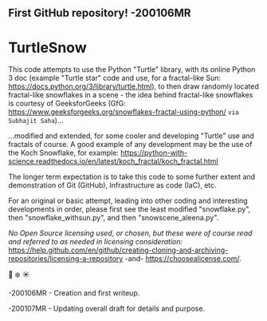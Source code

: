 ## First GitHub repository!  -200106MR
# TurtleSnow

This code attempts to use the Python "Turtle" library, with its online Python 3 doc (example "Turtle star" code and use, for a fractal-like Sun:  https://docs.python.org/3/library/turtle.html), to then draw randomly located fractal-like snowflakes in a scene - the idea behind fractal-like snowflakes is courtesy of GeeksforGeeks (GfG:  https://www.geeksforgeeks.org/snowflakes-fractal-using-python/ `via Subhajit Saha`)...  

...modified and extended, for some cooler and developing "Turtle" use and fractals of course.  A good example of any development may be the use of the Koch Snowflake, for example:  https://python-with-science.readthedocs.io/en/latest/koch_fractal/koch_fractal.html

The longer term expectation is to take this code to some further extent and demonstration of Git (GitHub), Infrastructure as code (IaC), etc.

For an original or basic attempt, leading into other coding and interesting developments in order, please first see the least modified  "snowflake.py", then "snowflake_withsun.py", and then "snowscene_aleena.py". 

*No Open Source licensing used, or chosen, but these were of course read and referred to as needed in licensing consideration:*  https://help.github.com/en/github/creating-cloning-and-archiving-repositories/licensing-a-repository -and- https://choosealicense.com/.

:turtle: :snowflake: :sunny:

-200106MR - Creation and first writeup.

-200107MR - Updating overall draft for details and purpose.
